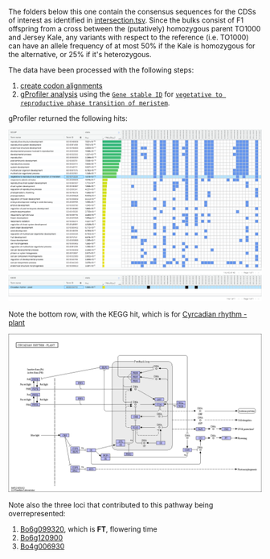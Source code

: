 The folders below this one contain the consensus sequences for the CDSs of interest as identified in 
[intersection.tsv](intersection.tsv). Since the bulks consist of F1 offspring from a cross between the (putatively) 
homozygous parent TO1000 and Jersey Kale, any variants with respect to the reference (i.e. TO1000) can have an allele 
frequency of at most 50% if the Kale is homozygous for the alternative, or 25% if it's heterozygous.

The data have been processed with the following steps:

1. [create codon alignments](README_alignments.md)
2. [gProfiler analysis](https://biit.cs.ut.ee/gplink/l/5AaY0UNkTs) using the [`Gene stable ID`](mart_export_vegetative_to_reproductive_phase_transition_of_meristem.tsv) for 
[`vegetative to reproductive phase transition of meristem`](http://www.informatics.jax.org/vocab/gene_ontology/GO:0010228).

gProfiler returned the following hits:

![](../../doc/gProfiler_boleracea_9-5-2019_4-18-48_PM.png)

Note the bottom row, with the KEGG hit, which is for [Cyrcadian rhythm - plant](https://www.genome.jp/kegg-bin/show_pathway?ko04712)

![](../../doc/ko04712.png)

Note also the three loci that contributed to this pathway being overrepresented:

1. [Bo6g099320](Bo6g099320/combined-aligned.fasta), which is **FT**, flowering time
2. [Bo6g120900](Bo6g120900/combined-aligned.fasta)
3. [Bo4g006930](Bo4g006930/combined-aligned.fasta)


